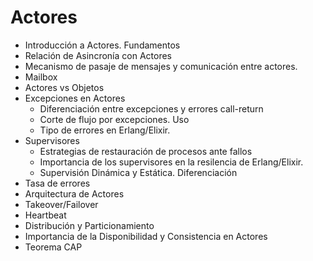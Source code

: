 # Actores

* Introducción a Actores. Fundamentos
* Relación de Asincronía con Actores
* Mecanismo de pasaje de mensajes y comunicación entre actores.
* Mailbox
* Actores vs Objetos
* Excepciones en Actores
  - Diferenciación entre excepciones y errores call-return
  - Corte de flujo por excepciones. Uso
  - Tipo de errores en Erlang/Elixir.
* Supervisores
  - Estrategias de restauración de procesos ante fallos
  - Importancia de los supervisores en la resilencia de Erlang/Elixir.
  - Supervisión Dinámica y Estática. Diferenciación
* Tasa de errores
* Arquitectura de Actores
* Takeover/Failover
* Heartbeat
* Distribución y Particionamiento
* Importancia de la Disponibilidad y Consistencia en Actores
* Teorema CAP

